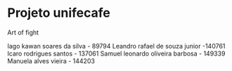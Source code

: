 ﻿# Projeto unifecafe
Art of fight
 
Iago kawan soares da silva - 89794
Leandro rafael de souza junior -140761
Icaro rodrigues santos - 137061
Samuel leonardo oliveira barbosa - 149339
Manuela alves vieira - 144203

